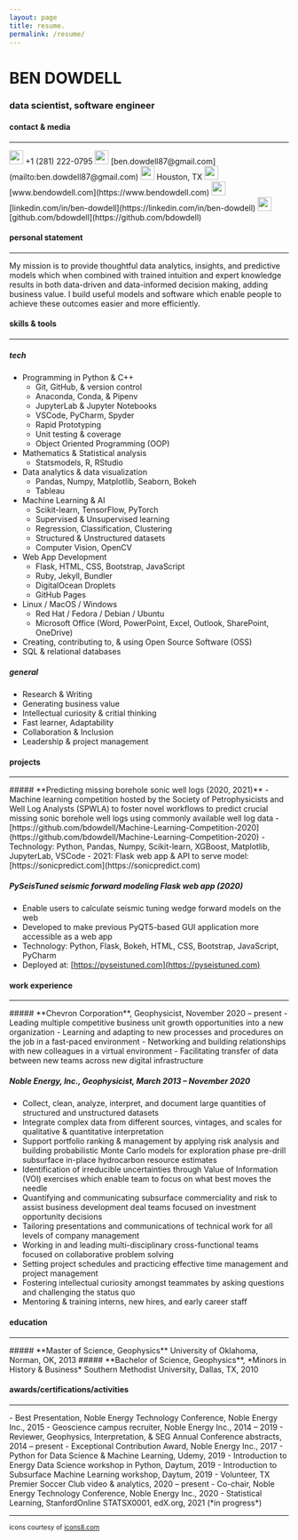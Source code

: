 ```yaml
---
layout: page
title: resume.
permalink: /resume/
---
```


<div class="resume-header"><h1><strong>BEN DOWDELL</strong> </h1></div>

<div class="resume-header"><h3> data scientist, software engineer </h3></div>

<div class="resume-section-header"><h4>contact & media</h4></div>
<hr class="resume-section-hr"/>
<img src="{{site.url}}/assets/img/icons8-iphone-30.png" width="25"/> +1 (281) 222-0795  
<img src="{{site.url}}/assets/img/icons8-gmail-30.png" width="25"/> [ben.dowdell87@gmail.com](mailto:ben.dowdell87@gmail.com)  
<img src="{{site.url}}/assets/img/icons8-address-30.png" width="25"/> Houston, TX  
<img src="{{site.url}}/assets/img/icons8-website-30.png" width="25"/> [www.bendowdell.com](https://www.bendowdell.com)  
<img src="{{site.url}}/assets/img/icons8-linkedin-30.png" width="25"/> [linkedin.com/in/ben-dowdell](https://linkedin.com/in/ben-dowdell)  
<img src="{{site.url}}/assets/img/icons8-github-30.png" width="25"/> [github.com/bdowdell](https://github.com/bdowdell)
<div class="resume-section-header"><h4> personal statement</h4></div>
<hr class="resume-section-hr"/>
My mission is to provide thoughtful data analytics, insights, and predictive models which when combined with trained intuition and expert knowledge results in both data-driven and data-informed decision making, adding business value. I build useful models and software which enable people to achieve these outcomes easier and more efficiently.
<div class="resume-section-header"><h4>skills & tools</h4></div>
<hr class="resume-section-hr"/>
<h5>tech</h5>
<ul>
	<li>Programming in Python & C++
		<ul>
			<li>Git, GitHub, & version control</li>
			<li>Anaconda, Conda, & Pipenv</li>
			<li>JupyterLab & Jupyter Notebooks</li>
			<li>VSCode, PyCharm, Spyder</li>
			<li>Rapid Prototyping</li>
			<li>Unit testing & coverage</li>
			<li>Object Oriented Programming (OOP)</li>
		</ul>
	</li>
	<li>Mathematics & Statistical analysis
		<ul>
			<li>Statsmodels, R, RStudio</li>
		</ul>
	</li>
	<li>Data analytics & data visualization
		<ul>
			<li>Pandas, Numpy, Matplotlib, Seaborn, Bokeh</li>
			<li>Tableau</li>
		</ul>
	</li>
	<li>Machine Learning & AI
		<ul>
			<li>Scikit-learn, TensorFlow, PyTorch</li>
			<li>Supervised & Unsupervised learning</li>
			<li>Regression, Classification, Clustering</li>
			<li>Structured & Unstructured datasets</li>
			<li>Computer Vision, OpenCV</li>
		</ul>
	</li>
	<li>Web App Development
		<ul>
			<li>Flask, HTML, CSS, Bootstrap, JavaScript</li>
			<li>Ruby, Jekyll, Bundler</li>
			<li>DigitalOcean Droplets</li>
			<li>GitHub Pages</li>
		</ul>
	</li>
	<li>Linux / MacOS / Windows
		<ul>
			<li>Red Hat / Fedora / Debian / Ubuntu</li>
			<li>Microsoft Office (Word, PowerPoint, Excel, Outlook, SharePoint, OneDrive)</li>
		</ul>
	</li>
	<li>Creating, contributing to, & using Open Source Software (OSS)</li>
	<li>SQL & relational databases</li>
</ul>
<h5>general</h5>
<ul>
	<li>Research & Writing</li>
	<li>Generating business value</li>
	<li>Intellectual curiosity & critial thinking</li>
	<li>Fast learner, Adaptability</li>
	<li>Collaboration & Inclusion</li>
	<li>Leadership & project management</li>
</ul>
<div class="resume-section-header"><h4>projects</h4></div>
<hr class="resume-section-hr"/>
##### **Predicting missing borehole sonic well logs (2020, 2021)**
- Machine learning competition hosted by the Society of Petrophysicists and Well Log Analysts (SPWLA) to foster novel workflows to predict crucial missing sonic borehole well logs using commonly available well log data
- [https://github.com/bdowdell/Machine-Learning-Competition-2020](https://github.com/bdowdell/Machine-Learning-Competition-2020)
- Technology: Python, Pandas, Numpy, Scikit-learn, XGBoost, Matplotlib, JupyterLab, VSCode
- 2021: Flask web app & API to serve model: [https://sonicpredict.com](https://sonicpredict.com)

##### **PySeisTuned seismic forward modeling Flask web app (2020)**
- Enable users to calculate seismic tuning wedge forward models on the web
- Developed to make previous PyQT5-based GUI application more accessible as a web app
- Technology: Python, Flask, Bokeh, HTML, CSS, Bootstrap, JavaScript, PyCharm
- Deployed at: [https://pyseistuned.com](https://pyseistuned.com)
<div class="resume-section-header"><h4>work experience</h4></div>
<hr class="resume-section-hr"/>
##### **Chevron Corporation**, Geophysicist, November 2020 – present
- Leading multiple competitive business unit growth opportunities into a new organization
- Learning and adapting to new processes and procedures on the job in a fast-paced environment
- Networking and building relationships with new colleagues in a virtual environment
- Facilitating transfer of data between new teams across new digital infrastructure

##### **Noble Energy, Inc.**, Geophysicist, March 2013 – November 2020
- Collect, clean, analyze, interpret, and document large quantities of structured and unstructured datasets
- Integrate complex data from different sources, vintages, and scales for qualitative & quantitative interpretation
- Support portfolio ranking & management by applying risk analysis and building probabilistic Monte Carlo models for exploration phase pre-drill subsurface in-place hydrocarbon resource estimates
- Identification of irreducible uncertainties through Value of Information (VOI) exercises which enable team to focus on what best moves the needle
- Quantifying and communicating subsurface commerciality and risk to assist business development deal teams focused on investment opportunity decisions
- Tailoring presentations and communications of technical work for all levels of company management
- Working in and leading multi-disciplinary cross-functional teams focused on collaborative problem solving
- Setting project schedules and practicing effective time management and project management
- Fostering intellectual curiosity amongst teammates by asking questions and challenging the status quo
- Mentoring & training interns, new hires, and early career staff
<div class="resume-section-header"><h4>education</h4></div>
<hr class="resume-section-hr"/>
##### **Master of Science, Geophysics**
University of Oklahoma, Norman, OK, 2013  
##### **Bachelor of Science, Geophysics**, *Minors in History & Business*
Southern Methodist University, Dallas, TX, 2010
<div class="resume-section-header"><h4>awards/certifications/activities</h4></div>
<hr class="resume-section-hr"/>
- Best Presentation, Noble Energy Technology Conference, Noble Energy Inc., 2015
- Geoscience campus recruiter, Noble Energy Inc., 2014 – 2019
- Reviewer, Geophysics, Interpretation, & SEG Annual Conference abstracts, 2014 – present
- Exceptional Contribution Award, Noble Energy Inc., 2017
- Python for Data Science & Machine Learning, Udemy, 2019
- Introduction to Energy Data Science workshop in Python, Daytum, 2019
- Introduction to Subsurface Machine Learning workshop, Daytum, 2019
- Volunteer, TX Premier Soccer Club video & analytics, 2020 – present
- Co-chair, Noble Energy Technology Conference, Noble Energy Inc., 2020
- Statistical Learning, StanfordOnline STATSX0001, edX.org, 2021 (*in progress*)
<hr />
<small>icons courtesy of <a href="https://icons8.com">icons8.com</a></small>
